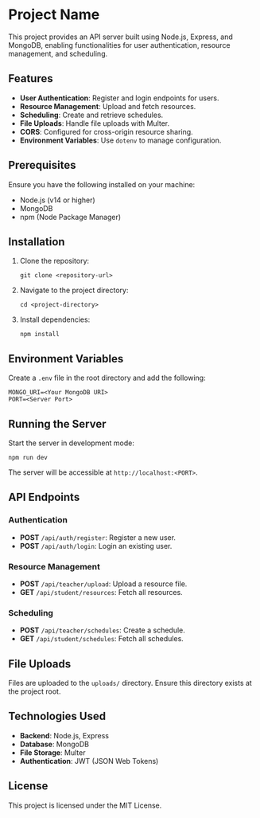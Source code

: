 # Project Name

This project provides an API server built using Node.js, Express, and MongoDB, enabling functionalities for user authentication, resource management, and scheduling.

## Features

- **User Authentication**: Register and login endpoints for users.
- **Resource Management**: Upload and fetch resources.
- **Scheduling**: Create and retrieve schedules.
- **File Uploads**: Handle file uploads with Multer.
- **CORS**: Configured for cross-origin resource sharing.
- **Environment Variables**: Use `dotenv` to manage configuration.

## Prerequisites

Ensure you have the following installed on your machine:

- Node.js (v14 or higher)
- MongoDB
- npm (Node Package Manager)

## Installation

1. Clone the repository:
   ```
   git clone <repository-url>
   ```
2. Navigate to the project directory:
   ```
   cd <project-directory>
   ```
3. Install dependencies:
   ```
   npm install
   ```

## Environment Variables

Create a `.env` file in the root directory and add the following:

```
MONGO_URI=<Your MongoDB URI>
PORT=<Server Port>
```

## Running the Server

Start the server in development mode:

```
npm run dev
```

The server will be accessible at `http://localhost:<PORT>`.

## API Endpoints

### Authentication

- **POST** `/api/auth/register`: Register a new user.
- **POST** `/api/auth/login`: Login an existing user.

### Resource Management

- **POST** `/api/teacher/upload`: Upload a resource file.
- **GET** `/api/student/resources`: Fetch all resources.

### Scheduling

- **POST** `/api/teacher/schedules`: Create a schedule.
- **GET** `/api/student/schedules`: Fetch all schedules.

## File Uploads

Files are uploaded to the `uploads/` directory. Ensure this directory exists at the project root.

## Technologies Used

- **Backend**: Node.js, Express
- **Database**: MongoDB
- **File Storage**: Multer
- **Authentication**: JWT (JSON Web Tokens)

## License

This project is licensed under the MIT License.

